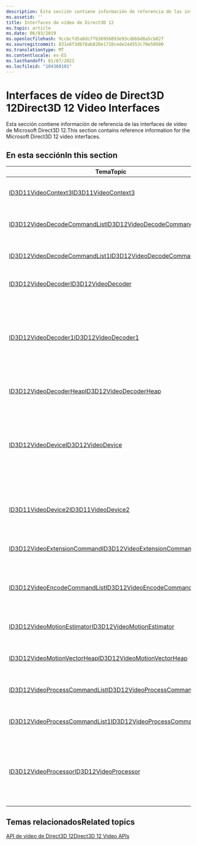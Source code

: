 ```yaml
---
description: Esta sección contiene información de referencia de las interfaces de vídeo de Microsoft Direct3D 12.
ms.assetid: ''
title: Interfaces de vídeo de Direct3D 12
ms.topic: article
ms.date: 06/03/2019
ms.openlocfilehash: 9ccbcfd5a0dcffb36956893e93cdbbbd8a5cb82f
ms.sourcegitcommit: 831e8f3db78ab820e1710cede244553c70e50500
ms.translationtype: MT
ms.contentlocale: es-ES
ms.lasthandoff: 01/07/2021
ms.locfileid: "104360101"
---
```

# <a name="direct3d-12-video-interfaces"></a><span data-ttu-id="aca1c-103">Interfaces de vídeo de Direct3D 12</span><span class="sxs-lookup"><span data-stu-id="aca1c-103">Direct3D 12 Video Interfaces</span></span>

<span data-ttu-id="aca1c-104">Esta sección contiene información de referencia de las interfaces de vídeo de Microsoft Direct3D 12.</span><span class="sxs-lookup"><span data-stu-id="aca1c-104">This section contains reference information for the Microsoft Direct3D 12 video interfaces.</span></span>

## <a name="in-this-section"></a><span data-ttu-id="aca1c-105">En esta sección</span><span class="sxs-lookup"><span data-stu-id="aca1c-105">In this section</span></span>



| <span data-ttu-id="aca1c-106">Tema</span><span class="sxs-lookup"><span data-stu-id="aca1c-106">Topic</span></span>                                                                                | <span data-ttu-id="aca1c-107">Descripción</span><span class="sxs-lookup"><span data-stu-id="aca1c-107">Description</span></span>                                                                                              |
|---------------------------------------------------------------------------------------|----------------------------------------------------------------------------------------------------------|
| [<span data-ttu-id="aca1c-108">ID3D11VideoContext3</span><span class="sxs-lookup"><span data-stu-id="aca1c-108">ID3D11VideoContext3</span></span>](/windows/desktop/api/d3d11_4/nn-d3d11_4-id3d11videocontext3)  | <span data-ttu-id="aca1c-109">Proporciona la funcionalidad de vídeo de un dispositivo de Microsoft Direct3D 11.</span><span class="sxs-lookup"><span data-stu-id="aca1c-109">Provides the video functionality of a Microsoft Direct3D 11 device.</span></span> |
| [<span data-ttu-id="aca1c-110">ID3D12VideoDecodeCommandList</span><span class="sxs-lookup"><span data-stu-id="aca1c-110">ID3D12VideoDecodeCommandList</span></span>](/windows/desktop/api/d3d12video/nn-d3d12video-id3d12videodecodecommandlist)  | <span data-ttu-id="aca1c-111">Encapsula una lista de comandos de gráficos para la descodificación de vídeo.</span><span class="sxs-lookup"><span data-stu-id="aca1c-111">Encapsulates a list of graphics commands for video decoding.</span></span>|
| [<span data-ttu-id="aca1c-112">ID3D12VideoDecodeCommandList1</span><span class="sxs-lookup"><span data-stu-id="aca1c-112">ID3D12VideoDecodeCommandList1</span></span>](/windows/desktop/api/d3d12video/nn-d3d12video-id3d12videodecodecommandlist1)  | <span data-ttu-id="aca1c-113">Encapsula una lista de comandos de gráficos para la descodificación de vídeo.</span><span class="sxs-lookup"><span data-stu-id="aca1c-113">Encapsulates a list of graphics commands for video decoding.</span></span>|
| [<span data-ttu-id="aca1c-114">ID3D12VideoDecoder</span><span class="sxs-lookup"><span data-stu-id="aca1c-114">ID3D12VideoDecoder</span></span>](/windows/desktop/api/d3d12video/nn-d3d12video-id3d12videodecoder)  | <span data-ttu-id="aca1c-115">Representa un descodificador de vídeo de Direct3D 12.</span><span class="sxs-lookup"><span data-stu-id="aca1c-115">Represents a Direct3D 12 video decoder.</span></span>|
| [<span data-ttu-id="aca1c-116">ID3D12VideoDecoder1</span><span class="sxs-lookup"><span data-stu-id="aca1c-116">ID3D12VideoDecoder1</span></span>](/windows/desktop/api/d3d12video/nn-d3d12video-id3d12videodecoder1)  | <span data-ttu-id="aca1c-117">Representa un descodificador de vídeo de Direct3D 12 que contiene recursos independientes de la resolución y el estado para realizar la operación de descodificación.</span><span class="sxs-lookup"><span data-stu-id="aca1c-117">Represents a Direct3D 12 video decoder that contains resolution-independent resources and state for performing the decode operation.</span></span> <span data-ttu-id="aca1c-118">Agrega compatibilidad con recursos protegidos.</span><span class="sxs-lookup"><span data-stu-id="aca1c-118">Adds support for protected resources.</span></span>|
| [<span data-ttu-id="aca1c-119">ID3D12VideoDecoderHeap</span><span class="sxs-lookup"><span data-stu-id="aca1c-119">ID3D12VideoDecoderHeap</span></span>](/windows/desktop/api/d3d12video/nn-d3d12video-id3d12videodecoderheap)  | <span data-ttu-id="aca1c-120">Representa un montón de descodificador de vídeo de Direct3D 12.</span><span class="sxs-lookup"><span data-stu-id="aca1c-120">Represents a Direct3D 12 video decoder heap.</span></span>|
| [<span data-ttu-id="aca1c-121">ID3D12VideoDevice</span><span class="sxs-lookup"><span data-stu-id="aca1c-121">ID3D12VideoDevice</span></span>](/windows/desktop/api/d3d12video/nn-d3d12video-id3d12videodevice)  | <span data-ttu-id="aca1c-122">Proporciona funcionalidad de descodificación y procesamiento de vídeo de un dispositivo de Microsoft Direct3D 12, incluida la capacidad de consultar capacidades de vídeo y crear instancias de procesadores y descodificadores de vídeo.</span><span class="sxs-lookup"><span data-stu-id="aca1c-122">Provides video decoding and processing capabilities of a Microsoft Direct3D 12 device including the ability to query video capabilities and instantiating video decoders and processors.</span></span>|
| [<span data-ttu-id="aca1c-123">ID3D11VideoDevice2</span><span class="sxs-lookup"><span data-stu-id="aca1c-123">ID3D11VideoDevice2</span></span>](/windows/desktop/api/d3d11_4/nn-d3d11_4-id3d11videodevice2)  | <span data-ttu-id="aca1c-124">Proporciona la descodificación de vídeo y las capacidades de procesamiento de vídeo de un dispositivo de Microsoft Direct3D 11.</span><span class="sxs-lookup"><span data-stu-id="aca1c-124">Provides the video decoding and video processing capabilities of a Microsoft Direct3D 11 device.</span></span>|
| [<span data-ttu-id="aca1c-125">ID3D12VideoExtensionCommand</span><span class="sxs-lookup"><span data-stu-id="aca1c-125">ID3D12VideoExtensionCommand</span></span>](/windows/desktop/api/d3d12video/nn-d3d12video-id3d12videoextensioncommand)  | <span data-ttu-id="aca1c-126">Objeto de recuento de referencias que representa el comando de extensión de vídeo.</span><span class="sxs-lookup"><span data-stu-id="aca1c-126">A reference counted object representing the video extension command.</span></span>|
| [<span data-ttu-id="aca1c-127">ID3D12VideoEncodeCommandList</span><span class="sxs-lookup"><span data-stu-id="aca1c-127">ID3D12VideoEncodeCommandList</span></span>](/windows/desktop/api/d3d12video/nn-d3d12video-id3d12videoencodecommandlist)  | <span data-ttu-id="aca1c-128">Encapsula una lista de comandos de gráficos para la codificación de vídeo, incluida la estimación de movimiento.</span><span class="sxs-lookup"><span data-stu-id="aca1c-128">Encapsulates a list of graphics commands for video encoding, including motion estimation.</span></span>|
| [<span data-ttu-id="aca1c-129">ID3D12VideoMotionEstimator</span><span class="sxs-lookup"><span data-stu-id="aca1c-129">ID3D12VideoMotionEstimator</span></span>](/windows/desktop/api/d3d12video/nn-d3d12video-id3d12videomotionestimator)  | <span data-ttu-id="aca1c-130">Esta interfaz mantiene el contexto de las operaciones de estimación de movimiento de vídeo.</span><span class="sxs-lookup"><span data-stu-id="aca1c-130">This interface maintains context for video motion estimation operations.</span></span>|
| [<span data-ttu-id="aca1c-131">ID3D12VideoMotionVectorHeap</span><span class="sxs-lookup"><span data-stu-id="aca1c-131">ID3D12VideoMotionVectorHeap</span></span>](/windows/desktop/api/d3d12video/nn-d3d12video-id3d12videomotionvectorheap)  | <span data-ttu-id="aca1c-132">Representa un montón en el que se almacenan los vectores de movimiento estimados.</span><span class="sxs-lookup"><span data-stu-id="aca1c-132">Represents a heap in which estimated motion vectors are stored.</span></span>|
| [<span data-ttu-id="aca1c-133">ID3D12VideoProcessCommandList</span><span class="sxs-lookup"><span data-stu-id="aca1c-133">ID3D12VideoProcessCommandList</span></span>](/windows/desktop/api/d3d12video/nn-d3d12video-id3d12videoprocesscommandlist)  | <span data-ttu-id="aca1c-134">Encapsula una lista de comandos de gráficos para el procesamiento de vídeo.</span><span class="sxs-lookup"><span data-stu-id="aca1c-134">Encapsulates a list of graphics commands for video processing.</span></span>|
| [<span data-ttu-id="aca1c-135">ID3D12VideoProcessCommandList1</span><span class="sxs-lookup"><span data-stu-id="aca1c-135">ID3D12VideoProcessCommandList1</span></span>](/windows/desktop/api/d3d12video/nn-d3d12video-id3d12videoprocesscommandlist1)  | <span data-ttu-id="aca1c-136">Encapsula una lista de comandos de gráficos para el procesamiento de vídeo.</span><span class="sxs-lookup"><span data-stu-id="aca1c-136">Encapsulates a list of graphics commands for video processing.</span></span>|
| [<span data-ttu-id="aca1c-137">ID3D12VideoProcessor</span><span class="sxs-lookup"><span data-stu-id="aca1c-137">ID3D12VideoProcessor</span></span>](/windows/desktop/api/d3d12video/nn-d3d12video-id3d12videoprocessor)  | <span data-ttu-id="aca1c-138">Proporciona métodos para obtener información sobre los parámetros de la llamada a ID3D12VideoDevice:: CreateVideoProcessor que creó el procesador de vídeo.</span><span class="sxs-lookup"><span data-stu-id="aca1c-138">Provides methods for getting information about the parameters to the call to ID3D12VideoDevice::CreateVideoProcessor that created the video processor.</span></span>|



 

## <a name="related-topics"></a><span data-ttu-id="aca1c-139">Temas relacionados</span><span class="sxs-lookup"><span data-stu-id="aca1c-139">Related topics</span></span>

<dl> <dt>

[<span data-ttu-id="aca1c-140">API de vídeo de Direct3D 12</span><span class="sxs-lookup"><span data-stu-id="aca1c-140">Direct3D 12 Video APIs</span></span>](direct3d-12-video-apis.md)
</dt> </dl>

 

 




